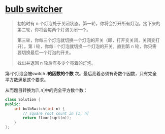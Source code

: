 # [bulb switcher](https://leetcode-cn.com/problems/bulb-switcher/)

> 初始时有 n 个灯泡处于关闭状态。第一轮，你将会打开所有灯泡。接下来的第二轮，你将会每两个灯泡关闭一个。
>
> 第三轮，你每三个灯泡就切换一个灯泡的开关（即，打开变关闭，关闭变打开）。第 i 轮，你每 i 个灯泡就切换一个灯泡的开关。直到第 n 轮，你只需要切换最后一个灯泡的开关。
>
> 找出并返回 n 轮后有多少个亮着的灯泡。
>

第$i$个灯泡会被switch **$i$的因数的个数** 次。最后亮着必须有奇数个因数，只有完全平方数满足这个要求。

从而题目转换为$[1, n]$中的完全平方数个数：

```cpp
class Solution {
public:
    int bulbSwitch(int n) {
        // square root count in [1, n]
        return floor(sqrt(n));
    }
};
```

